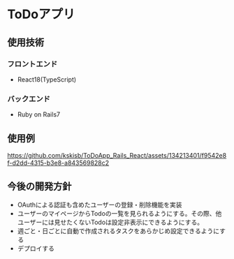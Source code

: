 # ToDoアプリ

## 使用技術

### フロントエンド
- React18(TypeScript)

### バックエンド
- Ruby on Rails7

## 使用例
https://github.com/kskisb/ToDoApp_Rails_React/assets/134213401/f9542e8f-d2dd-4315-b3e8-a843569828c2



## 今後の開発方針
- OAuthによる認証も含めたユーザーの登録・削除機能を実装
- ユーザーのマイページからTodoの一覧を見られるようにする。その際、他ユーザーには見せたくないTodoは設定非表示にできるようにする。
- 週ごと・日ごとに自動で作成されるタスクをあらかじめ設定できるようにする
- デプロイする
